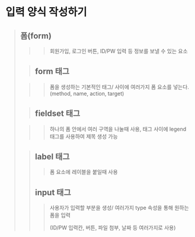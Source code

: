 # 입력 양식 작성하기

> ## 폼(form)
>
> > > 회원가입, 로그인 버튼, ID/PW 입력 등 정보를 보낼 수 있는 요소
>
> >  ##  form 태그
>
> > > 폼을 생성하는 기본적인 태그/ 사이에 여러가지 폼 요소를 넣는다. (method, name, action, target)
>
> > ## fieldset 태그
>
> > > 하나의 폼 안에서 여러 구역을 나눌때 사용, 태그 사이에 legend 태그를 사용하여 제목 생성 가능
>
> > ## label 태그
> >
> > > 폼 요소에 레이블을 붙일때 사용
> >
> > ## input 태그
> >
> > > 사용자가 입력할 부분을 생성/ 여러가지 type 속성을 통해 원하는 폼을 입력
> > >
> > > (ID/PW 입력칸, 버튼, 파일 첨부, 날짜 등 여러가지로 사용)
>
> 
